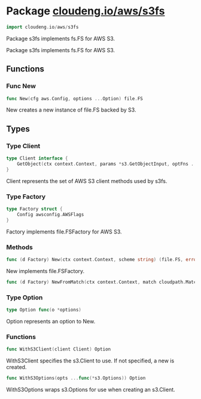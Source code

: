 # Package [cloudeng.io/aws/s3fs](https://pkg.go.dev/cloudeng.io/aws/s3fs?tab=doc)

```go
import cloudeng.io/aws/s3fs
```

Package s3fs implements fs.FS for AWS S3.

Package s3fs implements fs.FS for AWS S3.

## Functions
### Func New
```go
func New(cfg aws.Config, options ...Option) file.FS
```
New creates a new instance of file.FS backed by S3.



## Types
### Type Client
```go
type Client interface {
	GetObject(ctx context.Context, params *s3.GetObjectInput, optFns ...func(*s3.Options)) (*s3.GetObjectOutput, error)
}
```
Client represents the set of AWS S3 client methods used by s3fs.


### Type Factory
```go
type Factory struct {
	Config awsconfig.AWSFlags
}
```
Factory implements file.FSFactory for AWS S3.

### Methods

```go
func (d Factory) New(ctx context.Context, scheme string) (file.FS, error)
```
New implements file.FSFactory.


```go
func (d Factory) NewFromMatch(ctx context.Context, match cloudpath.Match) (file.FS, error)
```




### Type Option
```go
type Option func(o *options)
```
Option represents an option to New.

### Functions

```go
func WithS3Client(client Client) Option
```
WithS3Client specifies the s3.Client to use. If not specified, a new is
created.


```go
func WithS3Options(opts ...func(*s3.Options)) Option
```
WithS3Options wraps s3.Options for use when creating an s3.Client.







